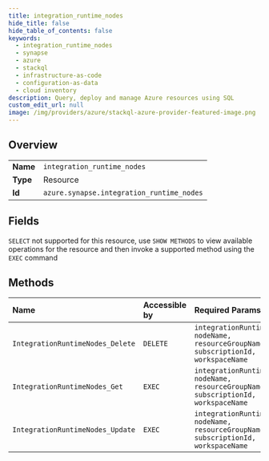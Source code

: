 ```yaml
---
title: integration_runtime_nodes
hide_title: false
hide_table_of_contents: false
keywords:
  - integration_runtime_nodes
  - synapse
  - azure    
  - stackql
  - infrastructure-as-code
  - configuration-as-data
  - cloud inventory
description: Query, deploy and manage Azure resources using SQL
custom_edit_url: null
image: /img/providers/azure/stackql-azure-provider-featured-image.png
---
```

  
    

## Overview
<table><tbody>
<tr><td><b>Name</b></td><td><code>integration_runtime_nodes</code></td></tr>
<tr><td><b>Type</b></td><td>Resource</td></tr>
<tr><td><b>Id</b></td><td><code>azure.synapse.integration_runtime_nodes</code></td></tr>
</tbody></table>

## Fields
`SELECT` not supported for this resource, use `SHOW METHODS` to view available operations for the resource and then invoke a supported method using the `EXEC` command  
## Methods
| Name | Accessible by | Required Params | Description |
|:-----|:--------------|:----------------|:------------|
| `IntegrationRuntimeNodes_Delete` | `DELETE` | `integrationRuntimeName, nodeName, resourceGroupName, subscriptionId, workspaceName` | Delete an integration runtime node |
| `IntegrationRuntimeNodes_Get` | `EXEC` | `integrationRuntimeName, nodeName, resourceGroupName, subscriptionId, workspaceName` | Get an integration runtime node |
| `IntegrationRuntimeNodes_Update` | `EXEC` | `integrationRuntimeName, nodeName, resourceGroupName, subscriptionId, workspaceName` | Create an integration runtime node |
